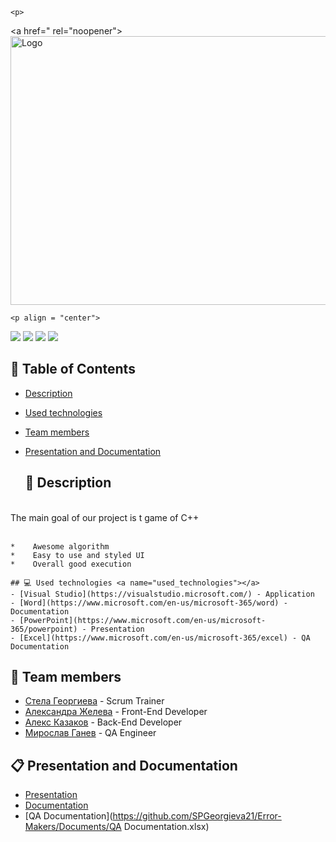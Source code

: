 	<p>
  <a href=" rel="noopener">
  <img src="Images/logo100Copy1.png" alt="Logo" width="900" height = "430">
  </a>
	</p>

	<p align = "center">
   <img src = "https://img.shields.io/github/languages/count/SPGeorgieva21/Error-Makres?style=flat">
   <img src = "https://img.shields.io/github/repo-size/SPGeorgieva21/Error-Makers?style=flat">
   <img src = "https://img.shields.io/github/stars/ SPGeorgieva21/Error-Makers?style=social">
   <img src = "https://img.shields.io/github/contributors/ SPGeorgieva21/Error-Makers?style=flat">
</p>
	
## 📝 Table of Contents
- [Description](#description)
- [Used technologies](#used_technologies)
- [Team members](#team_members)
- [Presentation and Documentation](#documentation)
	
	## 📖 Description <a name="description"></a>
<br>
 The main goal of our project is t game of C++
<br>
<br>

	*    Awesome algorithm 
	*    Easy to use and styled UI
	*    Overall good execution
	
	## 💻 Used technologies <a name="used_technologies"></a>
	- [Visual Studio](https://visualstudio.microsoft.com/) - Application
	- [Word](https://www.microsoft.com/en-us/microsoft-365/word) - Documentation
	- [PowerPoint](https://www.microsoft.com/en-us/microsoft-365/powerpoint) - Presentation
	- [Excel](https://www.microsoft.com/en-us/microsoft-365/excel) - QA Documentation

## 👥 Team members <a name="team_members"></a>
- [Стела Георгиева](https://github.com/SPGeorgieva21) - Scrum Trainer 
- [Александра Желева](https://github.com/AMZheleva21) - Front-End Developer
- [Алекс Казаков](https://github.com/AZKazakov21) - Back-End Developer
- [Мирослав Ганев](https://github.com/MIGanev) - QA Engineer

## 📋 Presentation and Documentation <a name="documentation"></a>
+ [Presentation](https://github.com/SPGeorgieva21/Error-Makers/Documents/Presentation.pptx)
+ [Documentation](https://github.com/SPGeorgieva21/Error-Makers/Documents/Documentation.docx)
+ [QA Documentation](https://github.com/SPGeorgieva21/Error-Makers/Documents/QA Documentation.xlsx)
